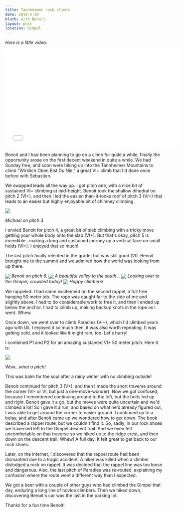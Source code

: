 ```yaml
---
title: Tannheimer rock climbs
date: 2014-5-20
blurb: with Benoit
layout: post
location: Gimpel
---
```


_Here is a little video_:

<iframe width="560" height="315" src="//www.youtube.com/embed/TyFrS7JqQqI"
frameborder="0" allowfullscreen></iframe>

Benoit and I had been planning to go on a climb for quite a while, finally the
opportunity arose on the first decent weekend in quite a while. We had Sunday
free, and soon were hiking up into the Tannheimer Mountains to climb "Wirklich
Oben Bist Du Nie," a great VI+ climb that I'd done once before with Sebastien.

We swapped leads all the way up. I got pitch one, with a nice bit of sustained
VI+ climbing at mid-height. Benoit took the shallow dihedral on pitch 2 (VI+),
and then I led the easier-than-it-looks roof of pitch 3 (VI+) that leads to an
easier but highly enjoyable bit of chimney climbing.

<a href="http://www.flickr.com/photos/ripsawridge/14253964806/"><img
align="center" src="http://farm3.static.flickr.com/2904/14253964806_cc7854c79b_b.jpg"></a>

<i>Michael on pitch 3</i>

I envied Benoit for pitch 4, a great bit of slab climbing with a tricky move
getting your whole body onto the slab (VI+). But that's okay, pitch 5 is
incredible...making a long and sustained journey up a vertical face on small
holds (VI+). I enjoyed that so much!

The last pitch finally relented in the grade, but was still good (VI). Benoit
brought me to the summit and we admired how the world was looking from up there.

<a href="http://www.flickr.com/photos/ripsawridge/14090432069/"><img
align="center" src="http://farm6.static.flickr.com/5583/14090432069_8f667a489e_b.jpg"></a>
<i>Benoit on pitch 6.</i>
<a href="http://www.flickr.com/photos/ripsawridge/14276645034/"><img
align="center" src="http://farm6.static.flickr.com/5478/14276645034_19ae502f21_b.jpg"></a>
<i>A beautiful valley to the south...</i>
<a href="http://www.flickr.com/photos/ripsawridge/14090430928/"><img
align="center" src="http://farm4.static.flickr.com/3800/14090430928_baee28679e_b.jpg"></a>
<i>Looking over to the Gimpel, crowded today!</i>
<a href="http://www.flickr.com/photos/ripsawridge/14090474890/"><img 
align="center"
src="http://farm6.static.flickr.com/5495/14090474890_16fdc37d9a_b.jpg"></a>
<i>Happy climbers!</i>

We rappeled. I had some excitement on the second rappel, a full free hanging 50
meter job. The rope was caught far to the side of me and slightly above. I had
to do considerable work to free it, and then I ended up below the anchor. I had
to climb up, making backup knots in the rope as I went. Whew.

Once down, we went over to climb Paradies (VI+), which I'd climbed years ago
with Uli. I enjoyed it so much then, it was also worth repeating. It was getting
cold, and it looked like it might rain, too. Let's hurry!

I combined P1 and P2 for an amazing sustained VI+ 50 meter pitch. Here it is:

<a href="http://www.flickr.com/photos/ripsawridge/14297279473/"><img
align="center" src="http://farm6.static.flickr.com/5032/14297279473_1e41451816_b.jpg"></a>

<i>Wow...what a pitch!</i>

This was balm for the soul after a rainy winter with no climbing outside!

Benoit continued for pitch 3 (V+), and then I made the short traverse around the
corner (VI- or VI, but just a one-move-wonder). Now we got confused, because I
remembered continuing around to the left, but the bolts led up and right. Benoit
gave it a go, but the moves were quite uncertain and we'd climbed a lot! So I
gave it a run, and based on what he'd already figured out, I was able to get
around the corner to easier ground. I continued up to a belay, and after Benoit
came up we wondered how to get down. The book described a rappel route, but we
couldn't find it. So, sadly, in our rock shoes we traversed left to the Gimpel
descent trail. And we even felt uncomfortable on that traverse so we hiked up to
the ridge crest, and then down on the descent trail. Whew! A full day. It felt
great to get back to our rock shoes.

Later, on the internet, I discovered that the rappel route had been dismantled
due to a tragic accident. A hiker was killed when a climber dislodged a rock on
rappel. It was decided that the rappel line was too loose and dangerous. Also,
the last pitch of Paradies was re-routed, explaining my confusion where the
route went a different way than I expected.

We got a beer with a couple of other guys who had climbed the Gimpel that day,
enduring a long line of novice climbers. Then we hiked down, discovering
Benoit's car was the last in the parking lot.

Thanks for a fun time Benoit!




